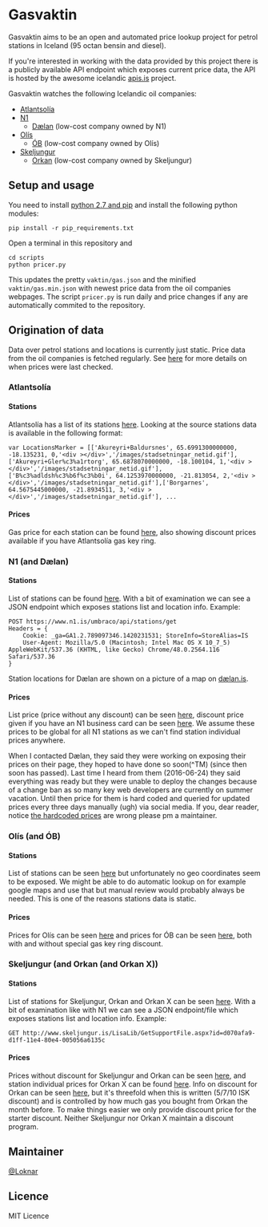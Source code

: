 
# Gasvaktin

Gasvaktin aims to be an open and automated price lookup project for petrol stations in Iceland (95 octan bensin and diesel).

If you're interested in working with the data provided by this project there is a publicly available API endpoint which exposes current price data, the API is hosted by the awesome icelandic [apis.is](http://docs.apis.is/#endpoint-petrol) project.

Gasvaktin watches the following Icelandic oil companies:

* [Atlantsolía](http://atlantsolia.is/)
* [N1](https://www.n1.is/)
  - [Dælan](http://daelan.is/) (low-cost company owned by N1)
* [Olís](http://www.olis.is/)
  - [ÓB](http://www.ob.is/) (low-cost company owned by Olís)
* [Skeljungur](http://www.skeljungur.is/)
  - [Orkan](http://www.orkan.is/) (low-cost company owned by Skeljungur)

## Setup and usage

You need to install [python 2.7 and pip](http://docs.python-guide.org/en/latest/starting/install/win/) and install the following python modules:

	pip install -r pip_requirements.txt

Open a terminal in this repository and

	cd scripts
	python pricer.py

This updates the pretty `vaktin/gas.json` and the minified `vaktin/gas.min.json` with newest price data from the oil companies webpages. The script `pricer.py` is run daily and price changes if any are automatically commited to the repository.

## Origination of data

Data over petrol stations and locations is currently just static. Price data from the oil companies is fetched regularly. See [here](https://gist.github.com/gasvaktin) for more details on when prices were last checked.

### Atlantsolía

#### Stations

Atlantsolía has a list of its stations [here](http://atlantsolia.is/nav/StodvarStadsetningar.aspx). Looking at the source stations data is available in the following format:

	var LocationsMarker = [['Akureyri+Baldursnes', 65.6991300000000, -18.135231, 0,'<div ></div>','/images/stadsetningar_netid.gif'],['Akureyri+Gler%c3%a1rtorg', 65.6878070000000, -18.100104, 1,'<div ></div>','/images/stadsetningar_netid.gif'],['B%c3%adldsh%c3%b6f%c3%b0i', 64.1253970000000, -21.813054, 2,'<div ></div>','/images/stadsetningar_netid.gif'],['Borgarnes', 64.5675445000000, -21.8934511, 3,'<div ></div>','/images/stadsetningar_netid.gif'], ...

#### Prices

Gas price for each station can be found [here](http://atlantsolia.is/stodvarverd.aspx), also showing discount prices available if you have Atlantsolía gas key ring.

### N1 (and Dælan)

#### Stations

List of stations can be found [here](https://www.n1.is/stodvar/). With a bit of examination we can see a JSON endpoint which exposes stations list and location info. Example:
	
	POST https://www.n1.is/umbraco/api/stations/get
	Headers = {
		Cookie: _ga=GA1.2.789097346.1420231531; StoreInfo=StoreAlias=IS
		User-Agent: Mozilla/5.0 (Macintosh; Intel Mac OS X 10_7_5) AppleWebKit/537.36 (KHTML, like Gecko) Chrome/48.0.2564.116 Safari/537.36
	}

Station locations for Dælan are shown on a picture of a map on [dælan.is](http://daelan.is/).

#### Prices

List price (price without any discount) can be seen [here](https://www.n1.is/listaverd/), discount price given if you have an N1 business card can be seen [here](https://www.n1.is/eldsneyti). We assume these prices to be global for all N1 stations as we can't find station individual prices anywhere.

When I contacted Dælan, they said they were working on exposing their prices on their page, they hoped to have done so soon(^TM) (since then soon has passed). Last time I heard from them (2016-06-24) they said everything was ready but they were unable to deploy the changes because of a change ban as so many key web developers are currently on summer vacation. Until then price for them is hard coded and queried for updated prices every three days manually (ugh) via social media. If you, dear reader, notice [the hardcoded prices](https://github.com/gasvaktin/gasvaktin/blob/master/scripts/scraper.py#L99-L100) are wrong please pm a maintainer.

### Olís (and ÓB)

#### Stations

List of stations can be seen [here](http://www.olis.is/solustadir/thjonustustodvar) but unfortunately no geo coordinates seem to be exposed. We might be able to do automatic lookup on for example google maps and use that but manual review would probably always be needed. This is one of the reasons stations data is static.

#### Prices

Prices for Olís can be seen [here](http://www.olis.is/solustadir/thjonustustodvar/eldsneytisverd/) and prices for ÓB can be seen [here](http://www.ob.is/eldsneytisverd/), both with and without special gas key ring discount.

### Skeljungur (and Orkan (and Orkan X))

#### Stations

List of stations for Skeljungur, Orkan and Orkan X can be seen [here](http://www.skeljungur.is/einstaklingar/stadsetning-stodva/). With a bit of examination like with N1 we can see a JSON endpoint/file which exposes stations list and location info. Example:

	GET http://www.skeljungur.is/LisaLib/GetSupportFile.aspx?id=d070afa9-d1ff-11e4-80e4-005056a6135c

#### Prices

Prices without discount for Skeljungur and Orkan can be seen [here](http://www.skeljungur.is/einstaklingar/eldsneytisverd/), and station individual prices for Orkan X can be found [here](http://www.orkan.is/Orkan-X/Stodvar). Info on discount for Orkan can be seen [here](https://www.orkan.is/Afslattarthrep), but it's threefold when this is written (5/7/10 ISK discount) and is controlled by how much gas you bought from Orkan the month before. To make things easier we only provide discount price for the starter discount. Neither Skeljungur nor Orkan X maintain a discount program.

## Maintainer

[@Loknar](https://github.com/Loknar/)

## Licence

MIT Licence
